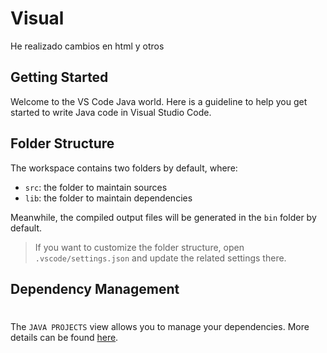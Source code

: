 # Visual
He realizado cambios en html y otros

## Getting Started

Welcome to the VS Code Java world. Here is a guideline to help you get started to write Java code in Visual Studio Code.

## Folder Structure

The workspace contains two folders by default, where:

- `src`: the folder to maintain sources
- `lib`: the folder to maintain dependencies

Meanwhile, the compiled output files will be generated in the `bin` folder by default.

> If you want to customize the folder structure, open `.vscode/settings.json` and update the related settings there.

## Dependency Management

#

The `JAVA PROJECTS` view allows you to manage your dependencies. More details can be found [here](https://github.com/microsoft/vscode-java-dependency#manage-dependencies).
